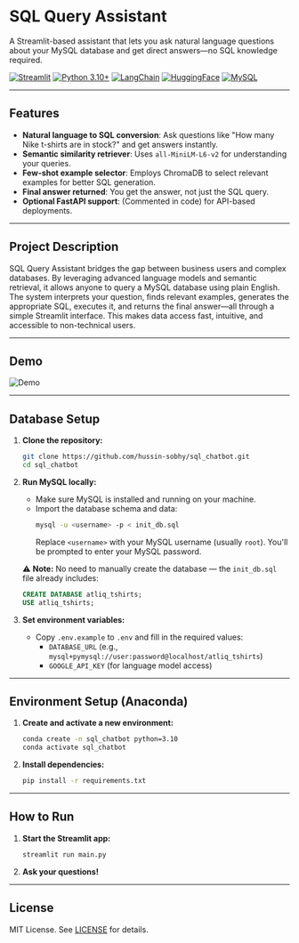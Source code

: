 # SQL Query Assistant

A Streamlit-based assistant that lets you ask natural language questions about your MySQL database and get direct answers—no SQL knowledge required.

[![Streamlit](https://img.shields.io/badge/Streamlit-FF4B4B?logo=streamlit&logoColor=white)](https://streamlit.io/)
[![Python 3.10+](https://img.shields.io/badge/Python-3.10%2B-blue?logo=python&logoColor=white)](https://www.python.org/downloads/release/python-3100/)
[![LangChain](https://img.shields.io/badge/LangChain-0052CC?logo=langchain&logoColor=white)](https://python.langchain.com/)
[![HuggingFace](https://img.shields.io/badge/HuggingFace-FFD21F?logo=huggingface&logoColor=black)](https://huggingface.co/)
[![MySQL](https://img.shields.io/badge/MySQL-4479A1?logo=mysql&logoColor=white)](https://www.mysql.com/)

---

## Features

- **Natural language to SQL conversion**: Ask questions like "How many Nike t-shirts are in stock?" and get answers instantly.
- **Semantic similarity retriever**: Uses `all-MiniLM-L6-v2` for understanding your queries.
- **Few-shot example selector**: Employs ChromaDB to select relevant examples for better SQL generation.
- **Final answer returned**: You get the answer, not just the SQL query.
- **Optional FastAPI support**: (Commented in code) for API-based deployments.

---

## Project Description

SQL Query Assistant bridges the gap between business users and complex databases. By leveraging advanced language models and semantic retrieval, it allows anyone to query a MySQL database using plain English. The system interprets your question, finds relevant examples, generates the appropriate SQL, executes it, and returns the final answer—all through a simple Streamlit interface. This makes data access fast, intuitive, and accessible to non-technical users.

---

## Demo

![Demo](./media/demo.gif)

---

## Database Setup

1. **Clone the repository:**
   ```bash
   git clone https://github.com/hussin-sobhy/sql_chatbot.git
   cd sql_chatbot
   ```

2. **Run MySQL locally:**
   - Make sure MySQL is installed and running on your machine.
   - Import the database schema and data:
     ```bash
     mysql -u <username> -p < init_db.sql
     ```
     Replace `<username>` with your MySQL username (usually `root`). You'll be prompted to enter your MySQL password.

   ⚠️ **Note:**
   No need to manually create the database — the `init_db.sql` file already includes:
   ```sql
   CREATE DATABASE atliq_tshirts;
   USE atliq_tshirts;
   ```

3. **Set environment variables:**
   - Copy `.env.example` to `.env` and fill in the required values:
     - `DATABASE_URL` (e.g., `mysql+pymysql://user:password@localhost/atliq_tshirts`)
     - `GOOGLE_API_KEY` (for language model access)

---

## Environment Setup (Anaconda)

1. **Create and activate a new environment:**
   ```bash
   conda create -n sql_chatbot python=3.10
   conda activate sql_chatbot
   ```

2. **Install dependencies:**
   ```bash
   pip install -r requirements.txt
   ```

---

## How to Run

1. **Start the Streamlit app:**
   ```bash
   streamlit run main.py
   ```

2. **Ask your questions!**

---

## License

MIT License. See [LICENSE](LICENSE) for details. 